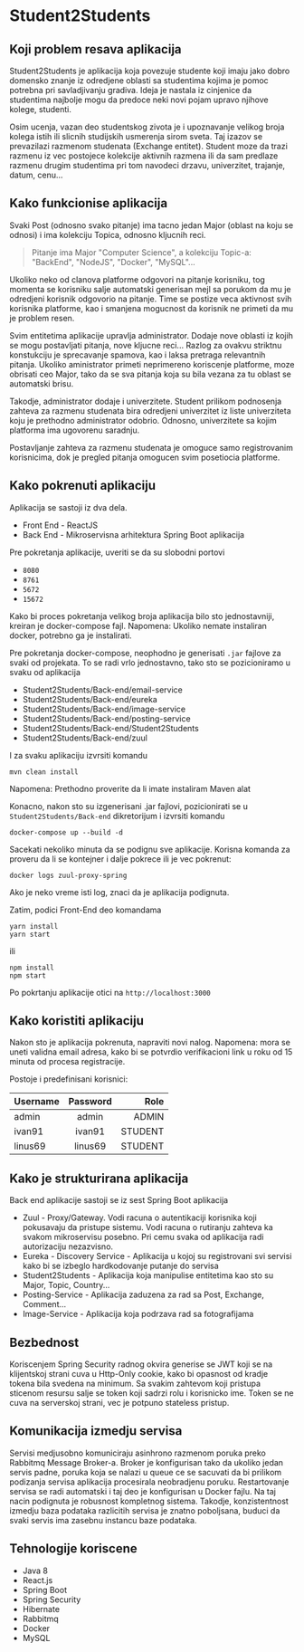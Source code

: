 # Student2Students

## Koji problem resava aplikacija
Student2Students je aplikacija koja povezuje studente koji imaju jako dobro domensko znanje iz odredjene oblasti sa studentima kojima je pomoc potrebna pri savladjivanju gradiva. Ideja je nastala iz cinjenice da studentima najbolje mogu da predoce neki novi pojam upravo njihove kolege, studenti.

Osim ucenja, vazan deo studentskog zivota je i upoznavanje velikog broja kolega istih ili slicnih studijskih usmerenja sirom sveta. Taj izazov se prevazilazi razmenom studenata (Exchange entitet). Student moze da trazi razmenu iz vec postojece kolekcije aktivnih razmena ili da sam predlaze razmenu drugim studentima pri tom navodeci drzavu, univerzitet, trajanje, datum, cenu...

## Kako funkcionise aplikacija
Svaki Post (odnosno svako pitanje) ima tacno jedan Major (oblast na koju se odnosi) i ima kolekciju Topica, odnosno kljucnih reci.

<blockquote>Pitanje ima Major "Computer Science", a kolekciju Topic-a: "BackEnd", "NodeJS", "Docker", "MySQL"... </blockquote>

Ukoliko neko od clanova platforme odgovori na pitanje korisniku, tog momenta se korisniku salje automatski generisan mejl sa porukom da mu je odredjeni korisnik odgovorio na pitanje. Time se postize veca aktivnost svih korisnika platforme, kao i smanjena mogucnost da korisnik ne primeti da mu je problem resen.

Svim entitetima aplikacije upravlja administrator. Dodaje nove oblasti iz kojih se mogu postavljati pitanja, nove kljucne reci... Razlog za ovakvu striktnu konstukciju je sprecavanje spamova, kao i laksa pretraga relevantnih pitanja. Ukoliko aministrator primeti neprimereno koriscenje platforme, moze obrisati ceo Major, tako da se sva pitanja koja su bila vezana za tu oblast se automatski brisu.

Takodje, administrator dodaje i univerzitete. Student prilikom podnosenja zahteva za razmenu studenata bira odredjeni univerzitet iz liste univerziteta koju je prethodno administrator odobrio. Odnosno, univerzitete sa kojim platforma ima ugovorenu saradnju.

Postavljanje zahteva za razmenu studenata je omoguce samo registrovanim korisnicima, dok je pregled pitanja omogucen svim posetiocia platforme.

## Kako pokrenuti aplikaciju

Aplikacija se sastoji iz dva dela.
- Front End - ReactJS
- Back End - Mikroservisna arhitektura Spring Boot aplikacija

Pre pokretanja aplikacije, uveriti se da su slobodni portovi
- <code>8080</code>
- <code>8761</code>
- <code>5672</code>
- <code>15672</code>

Kako bi proces pokretanja velikog broja aplikacija bilo sto jednostavniji, kreiran je docker-compose fajl. Napomena: Ukoliko nemate instaliran docker, potrebno ga je instalirati.

Pre pokretanja docker-compose, neophodno je generisati <code>.jar</code> fajlove za svaki od projekata. To se radi vrlo jednostavno, tako sto se pozicioniramo u svaku od aplikacija
- Student2Students/Back-end/email-service
- Student2Students/Back-end/eureka
- Student2Students/Back-end/image-service
- Student2Students/Back-end/posting-service
- Student2Students/Back-end/Student2Students
- Student2Students/Back-end/zuul

I za svaku aplikaciju izvrsiti komandu
```
mvn clean install
```

Napomena: Prethodno proverite da li imate instaliram Maven alat

Konacno, nakon sto su izgenerisani .jar fajlovi, pozicionirati se u <code>Student2Students/Back-end</code> dikretorijum i izvrsiti komandu
```
docker-compose up --build -d
```

Sacekati nekoliko minuta da se podignu sve aplikacije. Korisna komanda za proveru da li se kontejner i dalje pokrece ili je vec pokrenut:
```
docker logs zuul-proxy-spring
```
Ako je neko vreme isti log, znaci da je aplikacija podignuta.

Zatim, podici Front-End deo komandama

```
yarn install
yarn start
```
ili
```
npm install
npm start
```
Po pokrtanju aplikacije otici na <code>http://localhost:3000</code>

## Kako koristiti aplikaciju

Nakon sto je aplikacija pokrenuta, napraviti novi nalog. Napomena: mora se uneti validna email adresa, kako bi se potvrdio verifikacioni link u roku od 15 minuta od procesa registracije.

Postoje i predefinisani korisnici:

| Username   |      Password      | Role |
|----------|:-------------:|------:|
| admin |  admin | ADMIN |
| ivan91 |    ivan91   |   STUDENT |
| linus69 | linus69 |    STUDENT |

## Kako je strukturirana aplikacija

Back end aplikacije sastoji se iz sest Spring Boot aplikacija
- Zuul - Proxy/Gateway. Vodi racuna o autentikaciji korisnika koji pokusavaju da pristupe sistemu. Vodi racuna o rutiranju zahteva ka svakom mikroservisu posebno. Pri cemu svaka od aplikacija radi autorizaciju nezazvisno.
- Eureka - Discovery Service - Aplikacija u kojoj su registrovani svi servisi kako bi se izbeglo hardkodovanje putanje do servisa
- Student2Students - Aplikacija koja manipulise entitetima kao sto su Major, Topic, Country...
- Posting-Service - Aplikacija zaduzena za rad sa Post, Exchange, Comment...
- Image-Service - Aplikacija koja podrzava rad sa fotografijama

## Bezbednost

Koriscenjem Spring Security radnog okvira generise se JWT koji se na klijentskoj strani cuva u Http-Only cookie, kako bi opasnost od kradje tokena bila svedena na minimum. Sa svakim zahtevom koji pristupa sticenom resursu salje se token koji sadrzi rolu i korisnicko ime. Token se ne cuva na serverskoj strani, vec je potpuno stateless pristup.

## Komunikacija izmedju servisa

Servisi medjusobno komuniciraju asinhrono razmenom poruka preko Rabbitmq Message Broker-a. Broker je konfigurisan tako da ukoliko jedan servis padne, poruka koja se nalazi u queue ce se sacuvati da bi prilikom podizanja servisa aplikacija procesirala neobradjenu poruku. Restartovanje servisa se radi automatski i taj deo je konfigurisan u Docker fajlu. Na taj nacin podignuta je robusnost kompletnog sistema. Takodje, konzistentnost izmedju baza podataka razlicitih servisa je znatno poboljsana, buduci da svaki servis ima zasebnu instancu baze podataka.

## Tehnologije koriscene
- Java 8
- React.js
- Spring Boot
- Spring Security
- Hibernate
- Rabbitmq
- Docker
- MySQL
